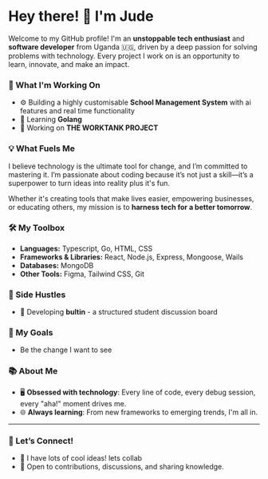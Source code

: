 
# Hey there! 👋 I'm Jude  

Welcome to my GitHub profile! I'm an **unstoppable tech enthusiast** and **software developer** from Uganda 🇺🇬, driven by a deep passion for solving problems with technology. Every project I work on is an opportunity to learn, innovate, and make an impact.  

### 🔭 What I'm Working On  
- ⚙️ Building a highly customisable **School Management System**  with ai features and real time functionality 
- 🚀 Learning **Golang**
- 🚀 Working on **THE WORKTANK PROJECT**


### 💡 What Fuels Me  
I believe technology is the ultimate tool for change, and I’m committed to mastering it. I’m passionate about coding because it’s not just a skill—it’s a superpower to turn ideas into reality plus it's fun.  

Whether it's creating tools that make lives easier, empowering businesses, or educating others, my mission is to **harness tech for a better tomorrow**.  

### 🛠️ My Toolbox  
- **Languages:** Typescript, Go, HTML, CSS  
- **Frameworks & Libraries:** React, Node.js, Express, Mongoose, Wails  
- **Databases:** MongoDB  
- **Other Tools:** Figma, Tailwind CSS, Git  

### 🌟 Side Hustles  
- 💼 Developing **bultin** - a structured student discussion board

### 🎯 My Goals  
- Be the change I want to see

### 📚 About Me  
- 🖥️ **Obsessed with technology**: Every line of code, every debug session, every "aha!" moment drives me.  
- 🌐 **Always learning**: From new frameworks to emerging trends, I'm all in.  

---

### 🤝 Let’s Connect!  
- 💬 I have lots of cool ideas! lets collab
- 🌟 Open to contributions, discussions, and sharing knowledge.  

